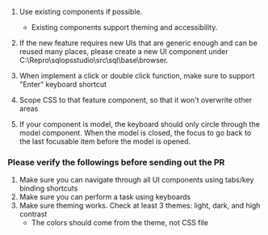 1. Use existing components if possible. 

	- Existing components support theming and accessibility. 
2. If  the new feature requires new UIs that are generic enough and can be reused many places, please create a new UI component under C:\Repro\sqlopsstudio\src\sql\base\browser.
3. When implement a click or double click function, make sure to support "Enter" keyboard shortcut
4. Scope CSS to that feature component, so that it won't overwrite other areas
5. If your component is model, the keyboard should only circle through the model component. When the model is closed, the focus to go back to the last focusable item before the model is opened.

### Please verify the followings before sending out the PR
1. Make sure you can navigate through all UI components using tabs/key binding shortcuts
2. Make sure you can perform a task using keyboards
3. Make sure theming works. Check at least 3 themes: light, dark, and high contrast
	- The colors should come from the theme, not CSS file